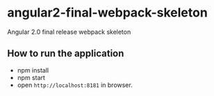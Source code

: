 # angular2-final-webpack-skeleton
Angular 2.0 final release webpack skeleton

## How to run the application
 - npm install
 - npm start
 - open `http://localhost:8181` in browser.
